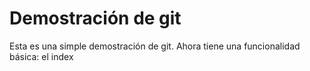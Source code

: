 # Demostración de git

Esta es una simple demostración de git.
Ahora tiene una funcionalidad básica: el index
